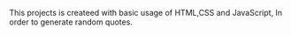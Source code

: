 This projects is createed with basic usage of HTML,CSS and JavaScript, In order to generate random quotes.
